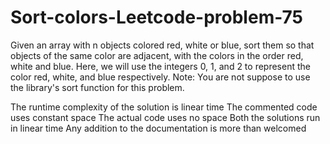 # Sort-colors-Leetcode-problem-75
Given an array with n objects colored red, white or blue, sort them so that objects of the same color are adjacent, with the colors in the order red, white and blue.  Here, we will use the integers 0, 1, and 2 to represent the color red, white, and blue respectively.  Note: You are not suppose to use the library's sort function for this problem.

The runtime complexity of the solution is linear time
The commented code uses constant space
The actual code uses no space 
Both the solutions run in linear time
Any addition to the documentation is more than welcomed
